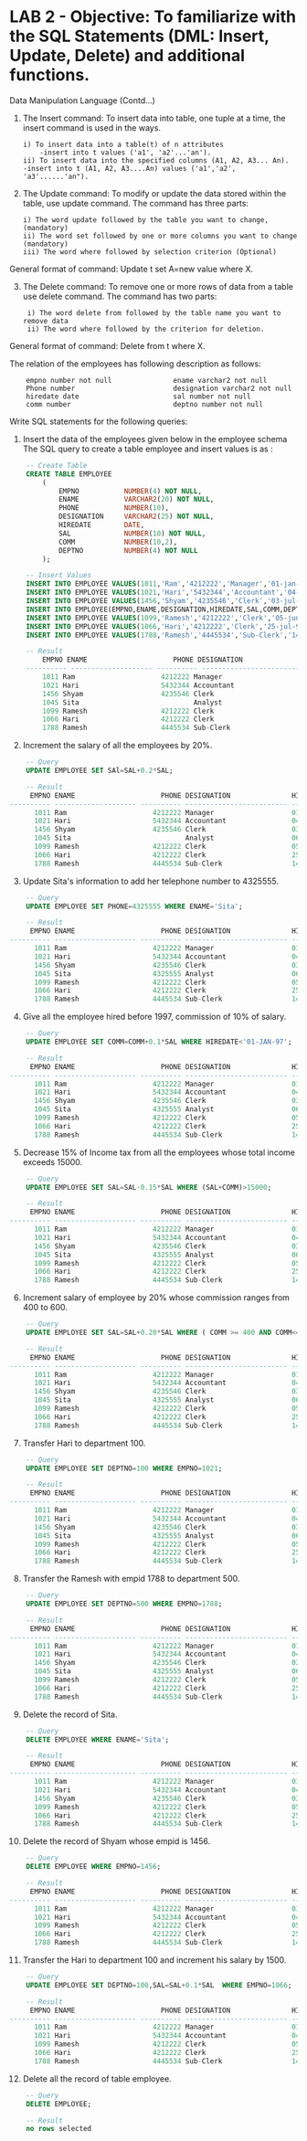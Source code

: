# LAB 2 - Objective: To familiarize with the SQL Statements (DML: Insert, Update, Delete) and additional functions.

Data Manipulation Language (Contd...)

1.  The Insert command:
    To insert data into table, one tuple at a time, the insert command is used in the ways.

        i) To insert data into a table(t) of n attributes
            -insert into t values ('a1', 'a2'...'an').
        ii) To insert data into the specified columns (A1, A2, A3... An).
        -insert into t (A1, A2, A3....An) values ('a1','a2', 'a3'......'an").

2.  The Update command:
    To modify or update the data stored within the table, use update command.
    The command has three parts:

        i) The word update followed by the table you want to change, (mandatory)
        ii) The word set followed by one or more columns you want to change (mandatory)
        iii) The word where followed by selection criterion (Optional)

General format of command: Update t set A=new value where X.

3. The Delete command:
   To remove one or more rows of data from a table use delete command. The command
   has two parts:

        i) The word delete from followed by the table name you want to remove data
        ii) The word where followed by the criterion for deletion.

General format of command: Delete from t where X.

The relation of the employees has following description as follows:

```
    empno number not null               ename varchar2 not null
    Phone number                        designation varchar2 not null
    hiredate date                       sal number not null
    comm number                         deptno number not null
```

Write SQL statements for the following queries:

1. Insert the data of the employees given below in the employee schema
   The SQL query to create a table employee and insert values is as :

```sql
    -- Create Table
    CREATE TABLE EMPLOYEE
        (
            EMPNO           NUMBER(4) NOT NULL,
            ENAME           VARCHAR2(20) NOT NULL,
            PHONE           NUMBER(10),
            DESIGNATION     VARCHAR2(25) NOT NULL,
            HIREDATE        DATE,
            SAL             NUMBER(10) NOT NULL,
            COMM            NUMBER(10,2),
            DEPTNO          NUMBER(4) NOT NULL
        );

    -- Insert Values
    INSERT INTO EMPLOYEE VALUES(1011,'Ram','4212222','Manager','01-jan-95',20000,800,100);
    INSERT INTO EMPLOYEE VALUES(1021,'Hari','5432344','Accountant','04-apr-95',15000,650,200);
    INSERT INTO EMPLOYEE VALUES(1456,'Shyam','4235546','Clerk','03-jul-99',12000,500,300);
    INSERT INTO EMPLOYEE(EMPNO,ENAME,DESIGNATION,HIREDATE,SAL,COMM,DEPTNO) VALUES(1045,'Sita','Analyst','06-oct-98',18000,700,400);
    INSERT INTO EMPLOYEE VALUES(1099,'Ramesh','4212222','Clerk','05-jun-96',10000,400,300);
    INSERT INTO EMPLOYEE VALUES(1066,'Hari','4212222','Clerk','25-jul-97',10000,400,300);
    INSERT INTO EMPLOYEE VALUES(1788,'Ramesh','4445534','Sub-Clerk','14-apr-96',8000,300,600);

    -- Result
        EMPNO ENAME                     PHONE DESIGNATION               HIREDATE         SAL       COMM     DEPTNO
    ---------- -------------------- ---------- ------------------------- --------- ---------- ---------- ----------
        1011 Ram                     4212222 Manager                   01-JAN-95      20000        800        100
        1021 Hari                    5432344 Accountant                04-APR-95      15000        650        200
        1456 Shyam                   4235546 Clerk                     03-JUL-99      12000        500        300
        1045 Sita                            Analyst                   06-OCT-98      18000        700        400
        1099 Ramesh                  4212222 Clerk                     05-JUN-96      10000        400        300
        1066 Hari                    4212222 Clerk                     25-JUL-97      10000        400        300
        1788 Ramesh                  4445534 Sub-Clerk                 14-APR-96       8000        300        600


```

2. Increment the salary of all the employees by 20%.

```sql
    -- Query
    UPDATE EMPLOYEE SET SAl=SAL+0.2*SAL;

    -- Result
     EMPNO ENAME                     PHONE DESIGNATION               HIREDATE         SAL       COMM     DEPTNO
---------- -------------------- ---------- ------------------------- --------- ---------- ---------- ----------
      1011 Ram                     4212222 Manager                   01-JAN-95      24000        800        100
      1021 Hari                    5432344 Accountant                04-APR-95      18000        650        200
      1456 Shyam                   4235546 Clerk                     03-JUL-99      14400        500        300
      1045 Sita                            Analyst                   06-OCT-98      21600        700        400
      1099 Ramesh                  4212222 Clerk                     05-JUN-96      12000        400        300
      1066 Hari                    4212222 Clerk                     25-JUL-97      12000        400        300
      1788 Ramesh                  4445534 Sub-Clerk                 14-APR-96       9600        300        600
```

3. Update Sita's information to add her telephone number to 4325555.

```sql
    -- Query
    UPDATE EMPLOYEE SET PHONE=4325555 WHERE ENAME='Sita';

    -- Result
     EMPNO ENAME                     PHONE DESIGNATION               HIREDATE         SAL       COMM     DEPTNO
---------- -------------------- ---------- ------------------------- --------- ---------- ---------- ----------
      1011 Ram                     4212222 Manager                   01-JAN-95      24000        800        100
      1021 Hari                    5432344 Accountant                04-APR-95      18000        650        200
      1456 Shyam                   4235546 Clerk                     03-JUL-99      14400        500        300
      1045 Sita                    4325555 Analyst                   06-OCT-98      21600        700        400
      1099 Ramesh                  4212222 Clerk                     05-JUN-96      12000        400        300
      1066 Hari                    4212222 Clerk                     25-JUL-97      12000        400        300
      1788 Ramesh                  4445534 Sub-Clerk                 14-APR-96       9600        300        600
```

4. Give all the employee hired before 1997, commission of 10% of salary.

```sql
    -- Query
    UPDATE EMPLOYEE SET COMM=COMM+0.1*SAL WHERE HIREDATE<'01-JAN-97';

    -- Result
     EMPNO ENAME                     PHONE DESIGNATION               HIREDATE         SAL       COMM     DEPTNO
---------- -------------------- ---------- ------------------------- --------- ---------- ---------- ----------
      1011 Ram                     4212222 Manager                   01-JAN-95      24000       3200        100
      1021 Hari                    5432344 Accountant                04-APR-95      18000       2450        200
      1456 Shyam                   4235546 Clerk                     03-JUL-99      14400        500        300
      1045 Sita                    4325555 Analyst                   06-OCT-98      21600        700        400
      1099 Ramesh                  4212222 Clerk                     05-JUN-96      12000       1600        300
      1066 Hari                    4212222 Clerk                     25-JUL-97      12000        400        300
      1788 Ramesh                  4445534 Sub-Clerk                 14-APR-96       9600       1260        600
```

5. Decrease 15% of Income tax from all the employees whose total income exceeds 15000.

```sql
    -- Query
    UPDATE EMPLOYEE SET SAL=SAL-0.15*SAL WHERE (SAL+COMM)>15000;

    -- Result
     EMPNO ENAME                     PHONE DESIGNATION               HIREDATE         SAL       COMM     DEPTNO
---------- -------------------- ---------- ------------------------- --------- ---------- ---------- ----------
      1011 Ram                     4212222 Manager                   01-JAN-95      20400       3200        100
      1021 Hari                    5432344 Accountant                04-APR-95      15300       2450        200
      1456 Shyam                   4235546 Clerk                     03-JUL-99      14400        500        300
      1045 Sita                    4325555 Analyst                   06-OCT-98      18360        700        400
      1099 Ramesh                  4212222 Clerk                     05-JUN-96      12000       1600        300
      1066 Hari                    4212222 Clerk                     25-JUL-97      12000        400        300
      1788 Ramesh                  4445534 Sub-Clerk                 14-APR-96       9600       1260        600
```

6. Increment salary of employee by 20% whose commission ranges from 400 to 600.

```sql
    -- Query
    UPDATE EMPLOYEE SET SAL=SAL+0.20*SAL WHERE ( COMM >= 400 AND COMM<=600);

    -- Result
     EMPNO ENAME                     PHONE DESIGNATION               HIREDATE         SAL       COMM     DEPTNO
---------- -------------------- ---------- ------------------------- --------- ---------- ---------- ----------
      1011 Ram                     4212222 Manager                   01-JAN-95      20400       3200        100
      1021 Hari                    5432344 Accountant                04-APR-95      15300       2450        200
      1456 Shyam                   4235546 Clerk                     03-JUL-99      17280        500        300
      1045 Sita                    4325555 Analyst                   06-OCT-98      18360        700        400
      1099 Ramesh                  4212222 Clerk                     05-JUN-96      12000       1600        300
      1066 Hari                    4212222 Clerk                     25-JUL-97      14400        400        300
      1788 Ramesh                  4445534 Sub-Clerk                 14-APR-96       9600       1260        600

```

7. Transfer Hari to department 100.

```sql
    -- Query
    UPDATE EMPLOYEE SET DEPTNO=100 WHERE EMPNO=1021;

    -- Result
     EMPNO ENAME                     PHONE DESIGNATION               HIREDATE         SAL       COMM     DEPTNO
---------- -------------------- ---------- ------------------------- --------- ---------- ---------- ----------
      1011 Ram                     4212222 Manager                   01-JAN-95      20400       3200        100
      1021 Hari                    5432344 Accountant                04-APR-95      15300       2450        100
      1456 Shyam                   4235546 Clerk                     03-JUL-99      17280        500        300
      1045 Sita                    4325555 Analyst                   06-OCT-98      18360        700        400
      1099 Ramesh                  4212222 Clerk                     05-JUN-96      12000       1600        300
      1066 Hari                    4212222 Clerk                     25-JUL-97      14400        400        300
      1788 Ramesh                  4445534 Sub-Clerk                 14-APR-96       9600       1260        600

```

8. Transfer the Ramesh with empid 1788 to department 500.

```sql
    -- Query
    UPDATE EMPLOYEE SET DEPTNO=500 WHERE EMPNO=1788;

    -- Result
     EMPNO ENAME                     PHONE DESIGNATION               HIREDATE         SAL       COMM     DEPTNO
---------- -------------------- ---------- ------------------------- --------- ---------- ---------- ----------
      1011 Ram                     4212222 Manager                   01-JAN-95      20400       3200        100
      1021 Hari                    5432344 Accountant                04-APR-95      15300       2450        100
      1456 Shyam                   4235546 Clerk                     03-JUL-99      17280        500        300
      1045 Sita                    4325555 Analyst                   06-OCT-98      18360        700        400
      1099 Ramesh                  4212222 Clerk                     05-JUN-96      12000       1600        300
      1066 Hari                    4212222 Clerk                     25-JUL-97      14400        400        300
      1788 Ramesh                  4445534 Sub-Clerk                 14-APR-96       9600       1260        500

```

9. Delete the record of Sita.

```sql
    -- Query
    DELETE EMPLOYEE WHERE ENAME='Sita';

    -- Result
     EMPNO ENAME                     PHONE DESIGNATION               HIREDATE         SAL       COMM     DEPTNO
---------- -------------------- ---------- ------------------------- --------- ---------- ---------- ----------
      1011 Ram                     4212222 Manager                   01-JAN-95      20400       3200        100
      1021 Hari                    5432344 Accountant                04-APR-95      15300       2450        100
      1456 Shyam                   4235546 Clerk                     03-JUL-99      17280        500        300
      1099 Ramesh                  4212222 Clerk                     05-JUN-96      12000       1600        300
      1066 Hari                    4212222 Clerk                     25-JUL-97      14400        400        300
      1788 Ramesh                  4445534 Sub-Clerk                 14-APR-96       9600       1260        500

```

10. Delete the record of Shyam whose empid is 1456.

```sql
    -- Query
    DELETE EMPLOYEE WHERE EMPNO=1456;

    -- Result
     EMPNO ENAME                     PHONE DESIGNATION               HIREDATE         SAL       COMM     DEPTNO
---------- -------------------- ---------- ------------------------- --------- ---------- ---------- ----------
      1011 Ram                     4212222 Manager                   01-JAN-95      20400       3200        100
      1021 Hari                    5432344 Accountant                04-APR-95      15300       2450        100
      1099 Ramesh                  4212222 Clerk                     05-JUN-96      12000       1600        300
      1066 Hari                    4212222 Clerk                     25-JUL-97      14400        400        300
      1788 Ramesh                  4445534 Sub-Clerk                 14-APR-96       9600       1260        500

```

11. Transfer the Hari to department 100 and increment his salary by 1500.

```sql
    -- Query
    UPDATE EMPLOYEE SET DEPTNO=100,SAL=SAL+0.1*SAL  WHERE EMPNO=1066;

    -- Result
     EMPNO ENAME                     PHONE DESIGNATION               HIREDATE         SAL       COMM     DEPTNO
---------- -------------------- ---------- ------------------------- --------- ---------- ---------- ----------
      1011 Ram                     4212222 Manager                   01-JAN-95      20400       3200        100
      1021 Hari                    5432344 Accountant                04-APR-95      15300       2450        100
      1099 Ramesh                  4212222 Clerk                     05-JUN-96      12000       1600        300
      1066 Hari                    4212222 Clerk                     25-JUL-97      15840        400        100
      1788 Ramesh                  4445534 Sub-Clerk                 14-APR-96       9600       1260        500

```

12. Delete all the record of table employee.

```sql
    -- Query
    DELETE EMPLOYEE;

    -- Result
    no rows selected

```
